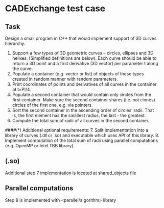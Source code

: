 # CADExchange test case

## Task
Design a small program in C++ that would implement support of 3D curves hierarchy.
1. Support a few types of 3D geometric curves – circles, ellipses and 3D helixes. (Simplified
   definitions are below). Each curve should be able to return a 3D point and a first derivative (3D
   vector) per parameter t along the curve.
2. Populate a container (e.g. vector or list) of objects of these types created in random manner with
   random parameters.
3. Print coordinates of points and derivatives of all curves in the container at t=PI/4.
4. Populate a second container that would contain only circles from the first container. Make sure the
   second container shares (i.e. not clones) circles of the first one, e.g. via pointers.
5. Sort the second container in the ascending order of circles’ radii. That is, the first element has the
   smallest radius, the last - the greatest.
6. Compute the total sum of radii of all curves in the second container.

####(*) Additional optional requirements:
7. Split implementation into a library of curves (.dll or .so) and executable which uses API of this
   library.
8. Implement computation of the total sum of radii using parallel computations (e.g. OpenMP or Intel
   TBB library).

## (.so)
Additional step 7 implementation is located at shared_objects file

## Parallel computations
Step 8 is implemented with <parallel/algorithm> library
